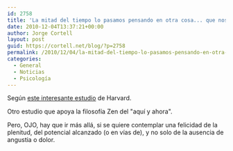 ```yaml
---
id: 2758
title: 'La mitad del tiempo lo pasamos pensando en otra cosa... que nos hace infelices'
date: 2010-12-04T13:37:21+00:00
author: Jorge Cortell
layout: post
guid: https://cortell.net/blog/?p=2758
permalink: /2010/12/04/la-mitad-del-tiempo-lo-pasamos-pensando-en-otra-cosa-que-nos-hace-infelices/
categories:
  - General
  - Noticias
  - Psicología
---
```

Según <a title="https://news.harvard.edu/gazette/story/2010/11/wandering-mind-not-a-happy-mind/" href="https://news.harvard.edu/gazette/story/2010/11/wandering-mind-not-a-happy-mind/" target="_blank">este interesante estudio</a> de Harvard.

Otro estudio que apoya la filosofía Zen del "aquí y ahora".

Pero, OJO, hay que ir más allá, si se quiere contemplar una felicidad de la plenitud, del potencial alcanzado (o en vías de), y no solo de la ausencia de angustia o dolor.